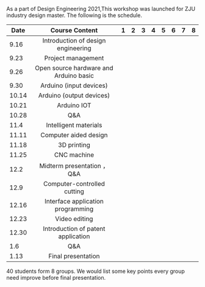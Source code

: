 As a part of Design Engineering 2021,This workshop was launched for ZJU industry design master.
The following is the schedule.

| Date        | Course Content           |  1 | 2| 3 | 4|5 | 6| 7 | 8| 
| ------------- | :-----:| :-----:|-----:|	 :-----:| :-----:|:-----:|:-----:| :-----:|-----:|	
| 9.16      | Introduction of design engineering | 
| 9.23      | Project management      |  
| 9.26 | Open source hardware and Arduino basic  |  
| 9.30      | Arduino (input devices)     |  
| 10.14 | Arduino (output devices)      |  
| 10.21     | Arduino IOT     |  
| 10.28 | Q&A      |  
|11.4     |Intelligent materials     |  
| 11.11 | Computer aided design      |  
| 11.18     | 3D printing      |  
| 11.25| CNC machine      |   
| 12.2     | Midterm presentation ，Q&A     |  
| 12.9 | Computer-controlled cutting      |  
| 12.16      | Interface application programming  |  
| 12.23 | Video editing      |  
| 12.30    | Introduction of patent application |  
| 1.6 | Q&A     |  
| 1.13 | Final presentation    |  

40 students form 8 groups.
We would list some key points every group need improve before final presentation.





